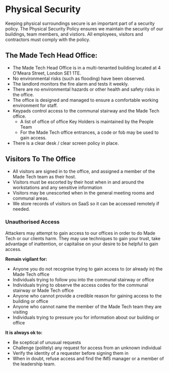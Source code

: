 # Physical Security

Keeping physical surroundings secure is an important part of a security policy. The Physical Security Policy ensures we maintain the security of our buildings, team members, and vistiors. All employees, visitors and contractors must comply with the policy.

## The Made Tech Head Office:
- The Made Tech Head Office is in a multi-tenanted building located at 4 O’Meara Street, London SE1 1TE. 
- No environmental risks (such as flooding) have been observed. 
- The landlord monitors the fire alarm and tests it weekly. 
- There are no environmental hazards or other health and safety risks in the office. 
- The office is designed and managed to ensure a comfortable working environment for staff.
- Keypads control access to the communal stairway and the Made Tech office.
  - A list of office of office Key Holders is maintained by the People Team
  - For the Made Tech office entrances, a code or fob may be used to gain access.
- There is a clear desk / clear screen policy in place.

## Visitors To The Office
- All visitors are signed in to the office, and assigned a member of the Made Tech team as their host. 
- Visitors must be escorted by their host when in and around the workstations and any sensitive information
- Visitors may be unescorted when in the general meeting rooms and communal areas.
- We store records of visitors on SaaS so it can be accessed remotely if needed. 

### Unauthorised Access
Attackers may attempt to gain access to our offices in order to do Made Tech or our clients harm. They may use techniques to gain your trust, take advantage of inattention, or capitalise on your desire to be helpful to gain access.

**Remain vigilant for:**
- Anyone you do not recognise trying to gain access to (or already in) the Made Tech office
- Individuals trying to follow you into the communal stairway or office
- Individuals trying to observe the access codes for the communal stairway or Made Tech office
- Anyone who cannot provide a credible reason for gaining access to the building or office
- Anyone who cannot name the member of the Made Tech team they are visiting
- Individuals trying to pressure you for information about our building or office

**It is always ok to:**
- Be sceptical of unusual requests
- Challenge (politely) any request for access from an unknown individual
- Verify the identity of a requester before signing them in
- When in doubt, refuse access and find the IMS manager or a member of the leadership team.
